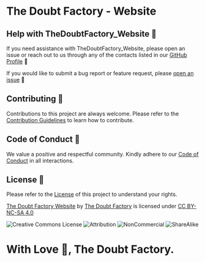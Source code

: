 # The Doubt Factory - Website

## Help with TheDoubtFactory_Website 🤝

If you need assistance with TheDoubtFactory_Website, please open an issue or reach out to us through any of the contacts listed in our [GitHub Profile](https://github.com/TheDoubtFactory) 📧

If you would like to submit a bug report or feature request, please [open an issue](https://github.com/TheDoubtFactory/TheDoubtFactory_Website/issues) 🐛

## Contributing 🌟

Contributions to this project are always welcome. Please refer to the [Contribution Guidelines](https://github.com/TheDoubtFactory/TheDoubtFactory_Website/blob/main/CONTRIBUTING.md) to learn how to contribute.

## Code of Conduct 🤝

We value a positive and respectful community. Kindly adhere to our [Code of Conduct](https://github.com/TheDoubtFactory/TheDoubtFactory_Website/blob/main/CODE_OF_CONDUCT.md) in all interactions.

## License 📄

Please refer to the [License](https://github.com/TheDoubtFactory/TheDoubtFactory_Website/blob/main/LICENSE.txt) of this project to understand your rights.

[The Doubt Factory Website](https://github.com/TheDoubtFactory/TheDoubtFactory_Website) by [The Doubt Factory](https://github.com/TheDoubtFactory) is licensed under [CC BY-NC-SA 4.0](http://creativecommons.org/licenses/by-nc-sa/4.0/?ref=chooser-v1)

![Creative Commons License](https://mirrors.creativecommons.org/presskit/icons/cc.svg?ref=chooser-v1)
![Attribution](https://mirrors.creativecommons.org/presskit/icons/by.svg?ref=chooser-v1)
![NonCommercial](https://mirrors.creativecommons.org/presskit/icons/nc.svg?ref=chooser-v1)
![ShareAlike](https://mirrors.creativecommons.org/presskit/icons/sa.svg?ref=chooser-v1)

# With Love 💙, The Doubt Factory.
